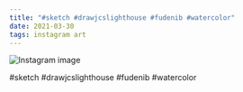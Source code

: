 ```yaml
---
title: "#sketch #drawjcslighthouse #fudenib #watercolor"
date: 2021-03-30
tags: instagram art
---
```


![Instagram image](/media/166016338_2873355882789647_731076894011447800_n_17878377062253975.jpg)

#sketch #drawjcslighthouse #fudenib #watercolor

